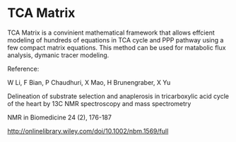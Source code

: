 # TCA Matrix

TCA Matrix is a convinient mathematical framework that allows effcient modeling of hundreds of equations in TCA cycle and PPP pathway using a few compact matrix equations. This method can be used for matabolic flux analysis, dymanic tracer modeling.

Reference: 

W Li, F Bian, P Chaudhuri, X Mao, H Brunengraber, X Yu

Delineation of substrate selection and anaplerosis in tricarboxylic acid cycle of the heart by 13C NMR spectroscopy and mass spectrometry

NMR in Biomedicine 24 (2), 176-187

http://onlinelibrary.wiley.com/doi/10.1002/nbm.1569/full

